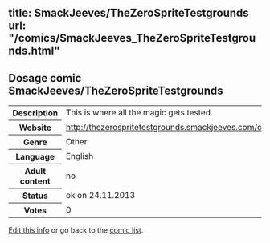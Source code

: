 title: SmackJeeves/TheZeroSpriteTestgrounds
url: "/comics/SmackJeeves_TheZeroSpriteTestgrounds.html"
---
Dosage comic SmackJeeves/TheZeroSpriteTestgrounds
-----------------------------------------

<p id="msg"></p>
<script type="text/javascript">
if (window.location.search === '?edit_info_mail=sent_ok') {
  var elem = document.getElementById("msg");
  elem.innerHTML = 'Edited information sucessfully sent for review, which is usually done daily. Thanks!';
  elem.className = 'ok';
}
</script>
<table class="comicinfo">
<tr>
<th>Description</th><td>This is where all the magic gets tested.</td>
</tr>
<tr>
<th>Website</th><td><a href="http://thezerospritetestgrounds.smackjeeves.com/comics/">http://thezerospritetestgrounds.smackjeeves.com/comics/</a></td>
</tr>
<tr>
<th>Genre</th><td>Other</td>
</tr>
<tr>
<th>Language</th><td>English</td>
</tr>
<tr>
<th>Adult content</th><td>no</td>
</tr>
<tr>
<th>Status</th><td>ok on 24.11.2013</td>
</tr>
<tr>
<th>Votes</th><td>0</td>
</tr>
</table>

[Edit this info](SmackJeeves_TheZeroSpriteTestgrounds_edit.html) or go back to the [comic list](../comic-index.html).
